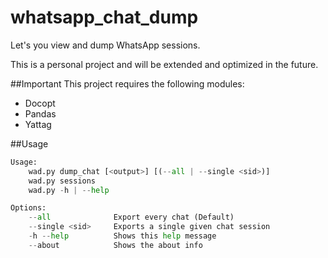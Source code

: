 # whatsapp_chat_dump
Let's you view and dump WhatsApp sessions.

This is a personal project and will be extended and optimized in the future.

##Important
This project requires the following modules:
* Docopt
* Pandas
* Yattag

##Usage
```python
Usage:
    wad.py dump_chat [<output>] [(--all | --single <sid>)]
    wad.py sessions   
    wad.py -h | --help

Options:
    --all              Export every chat (Default)
    --single <sid>     Exports a single given chat session
    -h --help          Shows this help message
    --about            Shows the about info
```
